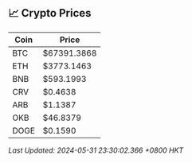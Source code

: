 ## 📈 Crypto Prices

| Coin | Price |
| ---- | ----- |
| BTC | $67391.3868 |
| ETH | $3773.1463 |
| BNB | $593.1993 |
| CRV | $0.4638 |
| ARB | $1.1387 |
| OKB | $46.8379 |
| DOGE | $0.1590 |

_Last Updated: 2024-05-31 23:30:02.366 +0800 HKT_